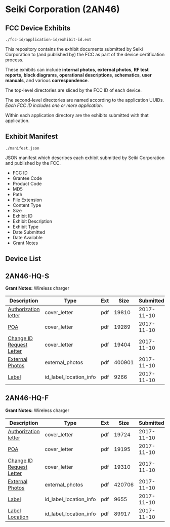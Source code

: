 # Seiki Corporation (2AN46)
## FCC Device Exhibits

```
./fcc-id/application-id/exhibit-id.ext
```

This repository contains the exhibit documents submitted by Seiki Corporation to (and published by) the FCC as part of the device certification process.

These exhibits can include **internal photos**, **external photos**, **RF test reports**, **block diagrams**, **operational descriptions**, **schematics**, **user manuals**, and various **correspondence**.

The top-level directories are sliced by the FCC ID of each device.

The second-level directories are named according to the application UUIDs. *Each FCC ID includes one or more application.*

Within each application directory are the exhibits submitted with that application. 

## Exhibit Manifest

```
./manifest.json
```

JSON manifest which describes each exhibit submitted by Seiki Corporation and published by the FCC.

- FCC ID
- Grantee Code
- Product Code
- MD5
- Path
- File Extension
- Content Type
- Size
- Exhibit ID
- Exhibit Description
- Exhibit Type
- Date Submitted
- Date Available
- Grant Notes

## Device List
## 2AN46-HQ-S
**Grant Notes:** Wireless charger

| Description | Type | Ext | Size | Submitted | Available |
| ----------- | ---- | --- | ---- | --------- | --------- |
| [Authorization letter](2AN46-HQ-S/cb20cdf00dc6124613fe5eeef1041855/3634336.pdf) | cover_letter | pdf | 19810 | 2017-11-10 | 2017-11-10 |
| [POA](2AN46-HQ-S/cb20cdf00dc6124613fe5eeef1041855/3634337.pdf) | cover_letter | pdf | 19289 | 2017-11-10 | 2017-11-10 |
| [Change ID Request Letter](2AN46-HQ-S/cb20cdf00dc6124613fe5eeef1041855/3634340.pdf) | cover_letter | pdf | 19404 | 2017-11-10 | 2017-11-10 |
| [External Photos](2AN46-HQ-S/cb20cdf00dc6124613fe5eeef1041855/3634342.pdf) | external_photos | pdf | 400901 | 2017-11-10 | 2017-11-10 |
| [Label](2AN46-HQ-S/cb20cdf00dc6124613fe5eeef1041855/3634348.pdf) | id_label_location_info | pdf | 9266 | 2017-11-10 | 2017-11-10 |
## 2AN46-HQ-F
**Grant Notes:** Wireless charger

| Description | Type | Ext | Size | Submitted | Available |
| ----------- | ---- | --- | ---- | --------- | --------- |
| [Authorization letter](2AN46-HQ-F/7258bddfa106eace856505851e78cbd0/3634343.pdf) | cover_letter | pdf | 19724 | 2017-11-10 | 2017-11-10 |
| [POA](2AN46-HQ-F/7258bddfa106eace856505851e78cbd0/3634344.pdf) | cover_letter | pdf | 19195 | 2017-11-10 | 2017-11-10 |
| [Change ID Request Letter](2AN46-HQ-F/7258bddfa106eace856505851e78cbd0/3634346.pdf) | cover_letter | pdf | 19310 | 2017-11-10 | 2017-11-10 |
| [External Photos](2AN46-HQ-F/7258bddfa106eace856505851e78cbd0/3634349.pdf) | external_photos | pdf | 420706 | 2017-11-10 | 2017-11-10 |
| [Label](2AN46-HQ-F/7258bddfa106eace856505851e78cbd0/3634352.pdf) | id_label_location_info | pdf | 9655 | 2017-11-10 | 2017-11-10 |
| [Label Location](2AN46-HQ-F/7258bddfa106eace856505851e78cbd0/3634354.pdf) | id_label_location_info | pdf | 89917 | 2017-11-10 | 2017-11-10 |
